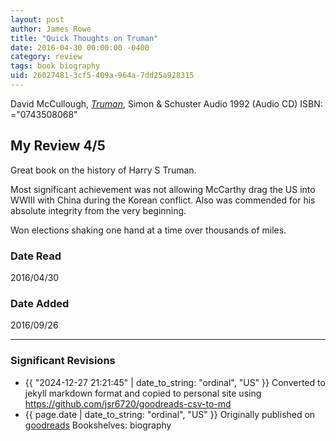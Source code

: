 ```yaml
---
layout: post
author: James Rowe
title: "Quick Thoughts on Truman"
date: 2016-04-30 00:00:00 -0400
category: review
tags: book biography
uid: 26027481-3cf5-409a-964a-7dd25a928315
---
```


David McCullough, *[Truman](https://www.goodreads.com/book/show/727535)*,  Simon & Schuster Audio 1992 (Audio CD) ISBN: ="0743508068"

## My Review 4/5

Great book on the history of Harry S Truman. 

Most significant achievement was not allowing McCarthy drag the US into WWIII with China during the Korean conflict. Also was commended for his absolute integrity from the very beginning. 

Won elections shaking one hand at a time over thousands of miles.

### Date Read
2016/04/30

### Date Added
2016/09/26

---

### Significant Revisions

- {{ "2024-12-27 21:21:45" | date_to_string: "ordinal", "US" }} Converted to jekyll markdown format and copied to personal site using <https://github.com/jsr6720/goodreads-csv-to-md>
- {{ page.date | date_to_string: "ordinal", "US" }} Originally published on [goodreads](https://www.goodreads.com) Bookshelves: biography
